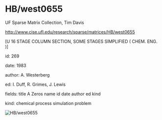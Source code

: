# HB/west0655

 UF Sparse Matrix Collection, Tim Davis

 http://www.cise.ufl.edu/research/sparse/matrices/HB/west0655

 [U 16 STAGE COLUMN SECTION, SOME STAGES SIMPLIFIED  ( CHEM. ENG. )]

 id: 269

 date: 1983

 author: A. Westerberg

 ed: I. Duff, R. Grimes, J. Lewis

 fields: title A Zeros name id date author ed kind

 kind: chemical process simulation problem

![HB/west0655](http://www2.research.att.com/~yifanhu/GALLERY/GRAPHS/GIF_SMALL/HB@west0655.gif)